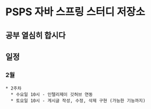 # PSPS 자바 스프링 스터디 저장소

## 공부 열심히 합시다

## 일정
### 2월
```
* 2주차
  * 수요일 10시 - 인텔리제이 깃허브 연동
  * 토요일 10시 - 게시글 작성, 수정, 삭제 구현 (가능한 기능까지)
```
